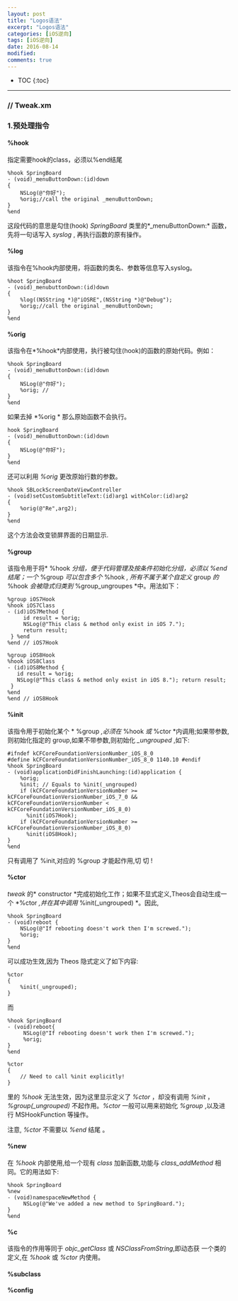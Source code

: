 ```yaml
---
layout: post
title: "Logos语法"
excerpt: "Logos语法"
categories: [iOS逆向]
tags: [iOS逆向]
date: 2016-08-14 
modified: 
comments: true
---
```


* TOC
  {:toc}
---

### // Tweak.xm
### 1.预处理指令
#### %hook
指定需要hook的class，必须以%end结尾

```
%hook SpringBoard
- (void)_menuButtonDown:(id)down
{
    NSLog(@"你好");
    %orig;//call the original _menuButtonDown;
}
%end
```
这段代码的意思是勾住(hook) *SpringBoard* 类里的*_menuButtonDown:* 函数，先将一句话写入 *syslog* , 再执行函数的原有操作。

#### %log
该指令在%hook内部使用，将函数的类名、参数等信息写入syslog。

```
%hoot SpringBoard
- (void)_menubuttonDown:(id)down
{
    %log((NSString *)@"iOSRE",(NSString *)@"Debug");
    %orig;//call the original _menuButtonDown;
}
%end
```
#### %orig
该指令在*%hook*内部使用，执行被勾住(hook)的函数的原始代码。例如：

```
%hook SpringBoard
- (void)_menuButtonDown:(id)down
{
    NSLog(@"你好");
    %orig; // 
}
%end
```
如果去掉 *%orig * 那么原始函数不会执行。
```
hook SpringBoard
- (void)_menuButtonDown:(id)down
{
    NSLog(@"你好");
}
%end
```
还可以利用 *%orig* 更改原始行数的参数。

```
%hook SBLockScreenDateViewController
- (void)setCustomSubtitleText:(id)arg1 withColor:(id)arg2
{
    %orig(@"Re",arg2);
}
%end
```
这个方法会改变锁屏界面的日期显示.

#### %group
该指令用于将* %hook *分组，便于代码管理及按条件初始化分组，必须以 *%end* 结尾；一个* %group *可以包含多个* %hook *, 所有不属于某个自定义* group *的* %hook *会被隐式归类到* %group_ungroupes *中。用法如下：

```
%group iOS7Hook
%hook iOS7Class 
- (id)iOS7Method {
     id result = %orig; 
     NSLog(@"This class & method only exist in iOS 7."); 
     return result;
 } %end 
%end // iOS7Hook

%group iOS8Hook 
%hook iOS8Class 
- (id)iOS8Method {
   id result = %orig; 
   NSLog(@"This class & method only exist in iOS 8."); return result;
 }
%end
%end // iOS8Hook
```
#### %init
该指令用于初始化某个 * %group *,必须在* %hook *或* %ctor *内调用;如果带参数,则初始化指定的 group,如果不带参数,则初始化 *_ungrouped* ,如下:

```
#ifndef kCFCoreFoundationVersionNumber_iOS_8_0 
#define kCFCoreFoundationVersionNumber_iOS_8_0 1140.10 #endif
%hook SpringBoard 
- (void)applicationDidFinishLaunching:(id)application {
    %orig; 
    %init; // Equals to %init(_ungrouped)
    if (kCFCoreFoundationVersionNumber >= kCFCoreFoundationVersionNumber_iOS_7_0 && kCFCoreFoundationVersionNumber < kCFCoreFoundationVersionNumber_iOS_8_0)
      %init(iOS7Hook);
    if (kCFCoreFoundationVersionNumber >= kCFCoreFoundationVersionNumber_iOS_8_0)
      %init(iOS8Hook);
}
%end
```
只有调用了 %init,对应的 %group 才能起作用,切 切 !
#### %ctor
 *tweak* 的* constructor *完成初始化工作；如果不显式定义,Theos会自动生成一个 *%ctor *,并在其中调用* %init(_ungrouped) *。因此,

```
%hook SpringBoard 
- (void)reboot {
    NSLog(@"If rebooting doesn't work then I'm screwed.");
    %orig;
}
%end
```
可以成功生效,因为 Theos 隐式定义了如下内容:

```
%ctor
{
    %init(_ungrouped);
}
```
而

```
%hook SpringBoard
- (void)reboot{
     NSLog(@"If rebooting doesn't work then I'm screwed.");
     %orig;
}
%end

%ctor
{
    // Need to call %init explicitly!
}
```
里的 *%hook* 无法生效，因为这里显示定义了 *%ctor* ，却没有调用 *%init* ，*%group(_ungrouped)* 不起作用。*%ctor* 一般可以用来初始化 *%group* ,以及进行 MSHookFunction 等操作。

注意, *%ctor* 不需要以 *%end* 结尾 。

#### %new
在 *%hook* 内部使用,给一个现有 *class* 加新函数,功能与 *class_addMethod* 相同。它的用法如下:

```
%hook SpringBoard 
%new 
- (void)namespaceNewMethod {
     NSLog(@"We've added a new method to SpringBoard."); 
}
%end
```

#### %c
该指令的作用等同于 *objc_getClass* 或 *NSClassFromString*,即动态获 一个类的定义,在 *%hook* 或 *%ctor* 内使用。

#### %subclass

#### %config